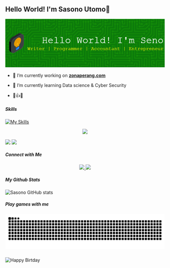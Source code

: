 ## Hello World! I'm Sasono Utomo👋

![Sasono Utomo](img/github-header-image.png)

<!--
**sasonoutomo/sasonoutomo** is a ✨ _special_ ✨ repository because its `README.md` (this file) appears on your GitHub profile.

Here are some ideas to get you started:

- 🔭 I’m currently working on ...
- 🌱 I’m currently learning ...
- 👯 I’m looking to collaborate on ...
- 🤔 I’m looking for help with ...
- 💬 Ask me about ...
- 📫 How to reach me: ...
- 😄 Pronouns: ...
- ⚡ Fun fact: ...
-->

- 🔭 I’m currently working on [**zonaperang.com**](https://zonaperang.com/)

- 🌱 I’m currently learning Data science & Cyber Security

- 🤞👍😀

##### Skills

[![My Skills](https://skillicons.dev/icons?i=html,css,js,php,python,aws&theme=dark)](https://skillicons.dev)

<p align="center">
  <a href="https://skillicons.dev">
    <img src="https://skillicons.dev/icons?i=git,linux,mysql,nodejs,wordpress,ps,pr" />
  </a>
</p>


<img src="https://img.shields.io/badge/Microsoft_Excel-217346?style=for-the-badge&logo=microsoft-excel&logoColor=white" />
<img src="https://img.shields.io/badge/Microsoft_PowerPoint-B7472A?style=for-the-badge&logo=microsoft-powerpoint&logoColor=white" />


##### Connect with Me


<p align="center">
  <a href="mailto:sasono.utomo.ronoatmojo@gmail.com">
    <img src="https://skillicons.dev/icons?i=gmail" />
  </a>
  <a href="https://www.linkedin.com/in/sasono-utomo-seno/">
    <img src="https://skillicons.dev/icons?i=linkedin" />
  </a>
</p>


##### My Github Stats

![Sasono GitHub stats](https://github-readme-stats.vercel.app/api?username=sasonoutomo&show_icons=true&theme=blue-green)

<h5 align="left">Play games with me</h5>

###

<!-- Snake animation -->
<img src="https://raw.githubusercontent.com/sasonoutomo/sasonoutomo/output/snake.svg" alt="Snake animation" />

###




![Happy Birtday](https://media1.giphy.com/media/v1.Y2lkPTc5MGI3NjExNWR4OHU1YjN3cmZ6aTFtZ2RraXRqb2RxY2h1MjU1NGJod2ZicmhzYyZlcD12MV9pbnRlcm5hbF9naWZfYnlfaWQmY3Q9Zw/hHifLbLhEloqfDwWs0/giphy.gif)